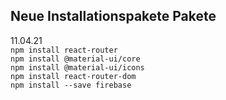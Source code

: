 ## Neue Installationspakete Pakete

11.04.21 <br>
`npm install react-router` <br>
`npm install @material-ui/core ` <br>
`npm install @material-ui/icons` <br>
`npm install react-router-dom` <br>
`npm install --save firebase`


